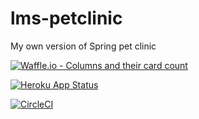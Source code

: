 # lms-petclinic
My own version of Spring pet clinic

[![Waffle.io - Columns and their card count](https://badge.waffle.io/laurentmor/lms-petclinic.svg)](https://waffle.io/laurentmor/lms-petclinic)

[![Heroku App Status](http://heroku-shields.herokuapp.com/desolate-fortress-76870
)](https://desolate-fortress-76870.herokuapp.com)

[![CircleCI](https://circleci.com/gh/laurentmor/lms-petclinic.svg?style=svg)](https://circleci.com/gh/laurentmor/lms-petclinic)